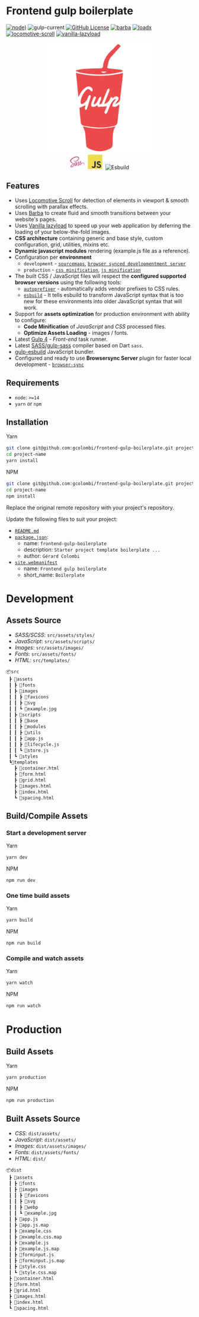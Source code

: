 # Frontend gulp boilerplate

[![node)](https://img.shields.io/badge/node->=14-informational?style=for-the-badge)](https://nodejs.org/)
![gulp-current](https://img.shields.io/badge/gulp-v4.0.2-informational?style=for-the-badge&logo=gulp)
[![GitHub License](https://img.shields.io/github/license/gcolombi/frontend-gulp-boilerplate?color=informational&style=for-the-badge)](https://github.com/gcolombi/frontend-gulp-boilerplate/blob/master/LICENSE)
[![barba](https://img.shields.io/badge/barba-v2.9.7-green?style=for-the-badge)](https://github.com/barbajs/barba)
[![loadx](https://img.shields.io/badge/loadx-v0.1.1-green?style=for-the-badge)](https://github.com/cesarwbr/loadx)
[![locomotive-scroll](https://img.shields.io/badge/locomotive--scroll-v4.1.4-green?style=for-the-badge)](https://github.com/locomotivemtl/locomotive-scroll)
[![vanilla-lazyload](https://img.shields.io/badge/vanilla--lazyload-v17.8.3-green?style=for-the-badge)](https://github.com/verlok/vanilla-lazyload)

<div align="center">
    <img src="https://github.com/devicons/devicon/blob/master/icons/gulp/gulp-plain.svg" title="Gulp" alt="Gulp" width="300" height="300"/>
</div>

<div align="center">
    <img src="https://github.com/devicons/devicon/blob/master/icons/sass/sass-original.svg" title="Saas" alt="Saas" width="40" height="40"/>&nbsp;
    <img src="https://github.com/devicons/devicon/blob/master/icons/javascript/javascript-original.svg" title="Javascript" alt="Javascript" width="40" height="40"/>&nbsp;
    <img src="https://github.com/evanw/esbuild/blob/a846a60af6bf679e158e486b9da82dcf270fc613/images/logo.svg" title="Esbuild" alt="Esbuild" width="40" height="40"/>
</div>

## Features

* Uses [Locomotive Scroll](https://github.com/locomotivemtl/locomotive-scroll) for detection of elements in viewport & smooth scrolling with parallax effects.
* Uses [Barba](https://github.com/barbajs/barba) to create fluid and smooth transitions between your website's pages.
* Uses [Vanilla lazyload](https://github.com/verlok/vanilla-lazyload) to speed up your web application by deferring the loading of your below-the-fold images.
* **CSS architecture** containing generic and base style, custom configuration, grid, utilities, mixins etc.
* **Dynamic javascript modules** rendering (example.js file as a reference).
* Configuration per **environment**
    * `development` - [`sourcemaps`](https://github.com/gulp-sourcemaps/gulp-sourcemaps), [`browser synced developmentment server`](https://browsersync.io/docs/gulp)
    * `production` - [`css minification`](https://github.com/scniro/gulp-clean-css), [`js minification`](https://github.com/terinjokes/gulp-uglify)
* The built CSS / JavaScript files will respect the **configured supported browser versions** using the following tools:
    * [`autoprefixer`](https://github.com/sindresorhus/gulp-autoprefixer) - automatically adds vendor prefixes to CSS rules.
    * [`esbuild`](https://esbuild.github.io/api/#target) - It tells esbuild to transform JavaScript syntax that is too new for these environments into older JavaScript syntax that will work.
* Support for **assets optimization** for production environment with ability to configure:
    * **Code Minification** of *JavaScript* and *CSS* processed files.
    * **Optimize Assets Loading** - images / fonts.
* Latest [Gulp 4](https://github.com/gulpjs/gulp) - *Front-end* task runner.
* Latest [SASS/gulp-sass](https://github.com/sass/sass) compiler based on Dart `sass`.
* [gulp-esbuild](https://github.com/ym-project/gulp-esbuild) JavaScript bundler.
* Configured and ready to use **Browsersync Server** plugin for faster local development - [`browser-sync`](https://github.com/BrowserSync/browser-sync)

## Requirements

* `node`: `>=14`
* `yarn` or `npm`

## Installation

Yarn
```sh 
git clone git@github.com:gcolombi/frontend-gulp-boilerplate.git project-name
cd project-name
yarn install
```

NPM
```sh 
git clone git@github.com:gcolombi/frontend-gulp-boilerplate.git project-name
cd project-name
npm install
```

Replace the original remote repository with your project's repository.

Update the following files to suit your project:

* [`README.md`](https://github.com/gcolombi/frontend-gulp-boilerplate/blob/master/README.md)
* [`package.json`](https://github.com/gcolombi/frontend-gulp-boilerplate/blob/master/package.json):
    * name: `frontend-gulp-boilerplate`
    * description: `Starter project template boilerplate ...`
    * author: `Gérard Colombi`
* [`site.webmanifest`](https://github.com/gcolombi/frontend-gulp-boilerplate/blob/master/src/assets/images/favicons/site.webmanifest)
    * name: `Frontend gulp boilerplate`
    * short_name: `Boilerplate`

# Development

## Assets Source

* _SASS/SCSS_: `src/assets/styles/`
* _JavaScript_: `src/assets/scripts/`
* _Images_: `src/assets/images/`
* _Fonts_: `src/assets/fonts/`
* _HTML_: `src/templates/`

```
📦src
 ┣ 📂assets
 ┃ ┣ 📂fonts
 ┃ ┣ 📂images
 ┃ ┃ ┣ 📂favicons
 ┃ ┃ ┣ 📂svg
 ┃ ┃ ┗ 📜example.jpg
 ┃ ┣ 📂scripts
 ┃ ┃ ┣ 📂base
 ┃ ┃ ┣ 📂modules
 ┃ ┃ ┣ 📂utils
 ┃ ┃ ┣ 📜app.js
 ┃ ┃ ┣ 📜lifecycle.js
 ┃ ┃ ┗ 📜store.js
 ┃ ┗ 📂styles
 ┗📂templates
   ┣ 📜container.html
   ┣ 📜form.html
   ┣ 📜grid.html
   ┣ 📜images.html
   ┣ 📜index.html
   ┗ 📜spacing.html
 ```

## Build/Compile Assets

### Start a development server

Yarn
```sh
yarn dev
```

NPM
```sh
npm run dev
```

### One time build assets

Yarn
```sh
yarn build
```

NPM
```sh
npm run build
```

### Compile and watch assets

Yarn
```sh
yarn watch
```

NPM
```sh
npm run watch
```

# Production 

## Build Assets

Yarn
```sh
yarn production
```

NPM
```sh
npm run production
```

## Built Assets Source

* _CSS_: `dist/assets/`
* _JavaScript_: `dist/assets/`
* _Images_: `dist/assets/images/`
* _Fonts_: `dist/assets/fonts/`
* _HTML_: `dist/`

```
📦dist
 ┣ 📂assets
 ┃ ┣ 📂fonts
 ┃ ┣ 📂images
 ┃ ┃ ┣ 📂favicons
 ┃ ┃ ┣ 📂svg
 ┃ ┃ ┣ 📂webp
 ┃ ┃ ┗ 📜example.jpg
 ┃ ┣ 📜app.js
 ┃ ┣ 📜app.js.map
 ┃ ┣ 📜example.css
 ┃ ┣ 📜example.css.map
 ┃ ┣ 📜example.js
 ┃ ┣ 📜example.js.map
 ┃ ┣ 📜forminput.js
 ┃ ┣ 📜forminput.js.map
 ┃ ┣ 📜style.css
 ┃ ┗ 📜style.css.map
 ┣ 📜container.html
 ┣ 📜form.html
 ┣ 📜grid.html
 ┣ 📜images.html
 ┣ 📜index.html
 ┗ 📜spacing.html
 ```